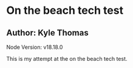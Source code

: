 # On the beach tech test 
## Author: Kyle Thomas

Node Version: v18.18.0

This is my attempt at the on the beach tech test.